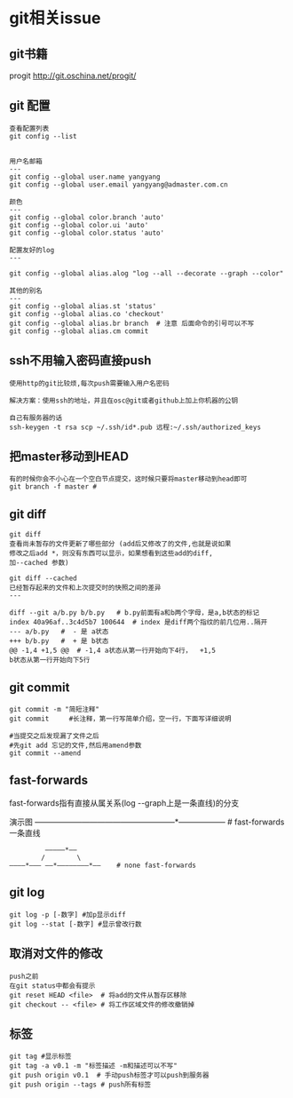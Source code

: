 git相关issue
===

git书籍
---
progit http://git.oschina.net/progit/

git 配置
---
    查看配置列表
    git config --list


    用户名邮箱
    ---
    git config --global user.name yangyang
    git config --global user.email yangyang@admaster.com.cn

    颜色
    ---
    git config --global color.branch 'auto'
    git config --global color.ui 'auto'
    git config --global color.status 'auto'

    配置友好的log
    ---

    git config --global alias.alog "log --all --decorate --graph --color" 

    其他的别名
    ---
    git config --global alias.st 'status'
    git config --global alias.co 'checkout'
    git config --global alias.br branch  # 注意 后面命令的引号可以不写
    git config --global alias.cm commit

ssh不用输入密码直接push
---
    使用http的git比较烦,每次push需要输入用户名密码

    解决方案：使用ssh的地址，并且在osc@git或者github上加上你机器的公钥 

    自己有服务器的话
    ssh-keygen -t rsa scp ~/.ssh/id*.pub 远程:~/.ssh/authorized_keys 




把master移动到HEAD
---
    有的时候你会不小心在一个空白节点提交，这时候只要将master移动到head即可
    git branch -f master # 

git diff
---
    git diff 
    查看尚未暂存的文件更新了哪些部分 (add后又修改了的文件,也就是说如果
    修改之后add *，则没有东西可以显示，如果想看到这些add的diff,
    加--cached 参数)

    git diff --cached
    已经暂存起来的文件和上次提交时的快照之间的差异
    ---

    diff --git a/b.py b/b.py   # b.py前面有a和b两个字母，是a,b状态的标记
    index 40a96af..3c4d5b7 100644  # index 是diff两个指纹的前几位用..隔开
    --- a/b.py   #  - 是 a状态
    +++ b/b.py   #  + 是 b状态
    @@ -1,4 +1,5 @@  # -1,4 a状态从第一行开始向下4行，  +1,5
    b状态从第一行开始向下5行

git commit
---
    git commit -m "简短注释"
    git commit     #长注释，第一行写简单介绍，空一行，下面写详细说明

    #当提交之后发现漏了文件之后
    #先git add 忘记的文件,然后用amend参数
    git commit --amend

fast-forwards
---
fast-forwards指有直接从属关系(log --graph上是一条直线)的分支

演示图
    ——————*——————*——————*——————  # fast-forwards 一条直线

             —————*——
            /        \ 
    ————*——— ——*————————*——    # none fast-forwards
        

git log
---
    git log -p [-数字] #加p显示diff
    git log --stat [-数字] #显示曾改行数

取消对文件的修改
---
    push之前
    在git status中都会有提示
    git reset HEAD <file>  # 将add的文件从暂存区移除
    git checkout -- <file> # 将工作区域文件的修改撤销掉

标签
---
    git tag #显示标签
    git tag -a v0.1 -m "标签描述 -m和描述可以不写"
    git push origin v0.1  # 手动push标签才可以push到服务器 
    git push origin --tags # push所有标签

